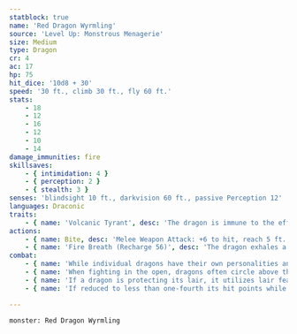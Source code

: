 ```yaml
---
statblock: true
name: 'Red Dragon Wyrmling'
source: 'Level Up: Monstrous Menagerie'
size: Medium
type: Dragon
cr: 4
ac: 17
hp: 75
hit_dice: '10d8 + 30'
speed: '30 ft., climb 30 ft., fly 60 ft.'
stats:
    - 18
    - 12
    - 16
    - 12
    - 10
    - 14
damage_immunities: fire
skillsaves:
    - { intimidation: 4 }
    - { perception: 2 }
    - { stealth: 3 }
senses: 'blindsight 10 ft., darkvision 60 ft., passive Perception 12'
languages: Draconic
traits:
    - { name: 'Volcanic Tyrant', desc: 'The dragon is immune to the effects of poisonous gases caused by volcanic environments. It also ignores difficult terrain caused by lava.' }
actions:
    - { name: Bite, desc: 'Melee Weapon Attack: +6 to hit, reach 5 ft., one target. Hit: 20 (3d10 + 4) piercing damage.' }
    - { name: 'Fire Breath (Recharge 56)', desc: 'The dragon exhales a blast of fire in a 15-foot cone. Each creature in that area makes a DC 15 Dexterity saving throw, taking 24 (7d6) fire damage on a failed save or half damage on a success.' }
combat:
    - { name: 'While individual dragons have their own personalities and tactics, most rely heavily on their breath weapons', desc: 'They use them whenever they can, preferably from maximum distance and while flying above their enemies.' }
    - { name: 'When fighting in the open, dragons often circle above their enemies as they wait for their breath weapons to recharge', desc: "They only close to melee if their enemies deal significant damage with ranged attacks, or if they can savage an enemy cut off from its allies. Once bloodied, dragons become more aggressive, attacking with bite and claws when their breath weapons aren't available." }
    - { name: 'If a dragon is protecting its lair, it utilizes lair features, traps, allies, and architecture such as escape tunnels to keep up a hit-and-run fight, reappearing only when it has a fully-recharged breath weapon', desc: 'If the dragon is forced into melee combat, it uses its bite and claws against a single foe. If it has legendary actions like Roar and Wing Attack, it uses them to disperse its other enemies.' }
    - { name: 'If reduced to less than one-fourth its hit points while fighting in the open, a dragon flies away', desc: 'However, it fights to the death to defend its lair, unless it can regain the upper hand through tricks or bargains.' }

---
```

```statblock
monster: Red Dragon Wyrmling
```
